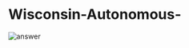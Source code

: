 # Wisconsin-Autonomous-
![answer](https://user-images.githubusercontent.com/99217383/221426737-814b89b5-8495-48c3-a8ba-f514c7b912f4.png)
